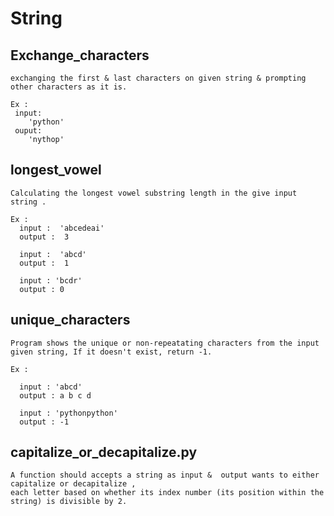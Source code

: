 # String

## Exchange_characters

    exchanging the first & last characters on given string & prompting other characters as it is.

    Ex : 
     input:
        'python'
     ouput:
        'nythop'


## longest_vowel

    Calculating the longest vowel substring length in the give input string .

    Ex :
      input :  'abcedeai'
      output :  3

      input :  'abcd'
      output :  1

      input : 'bcdr'
      output : 0


## unique_characters

    Program shows the unique or non-repeatating characters from the input given string, If it doesn't exist, return -1.

    Ex : 
      
      input : 'abcd'
      output : a b c d

      input : 'pythonpython'
      output : -1


## capitalize_or_decapitalize.py
   
    A function should accepts a string as input &  output wants to either capitalize or decapitalize ,
    each letter based on whether its index number (its position within the string) is divisible by 2.
